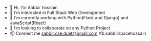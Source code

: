 - 👋 Hi, I’m Sabbir hossain
- 👀 I’m interested in Full Stack Web Development
- 🌱 I’m currently working with Python(Flask and Django) and JavaScript(React)
- 💞️ I’m looking to collaborate on any Python Project 
- 📫 Connect me sabbir.cse.duet@gmail.com /fb:sabbirspacehossain

<!---
Sabbir-hossain1/Sabbir-hossain1 is a ✨ special ✨ repository because its `README.md` (this file) appears on your GitHub profile.
You can click the Preview link to take a look at your changes.
--->
